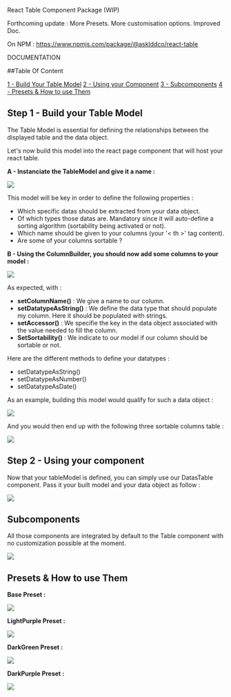 React Table Component Package (WIP)

Forthcoming update : More Presets. More customisation options. Improved Doc.

On NPM : https://www.npmjs.com/package/@asklddco/react-table

DOCUMENTATION

##Table Of Content

[1 - Build Your Table Model](#step-1---build-your-table-model)
[2 - Using your Component](#step-2---using-your-component)
[3 - Subcomponents](#subcomponents)
[4 - Presets & How to use Them](#presets-&-how-to-use-them)

## Step 1 - Build your Table Model

The Table Model is essential for defining the relationships between the displayed table and the data object.

Let's now build this model into the react page component that will host your react table.

**A - Instanciate the TableModel and give it a name :**

<img src="/public/1-createmodel-2.png"/>

This model will be key in order to define the following properties :

- Which specific datas should be extracted from your data object.
- Of which types those datas are. Mandatory since it will auto-define a sorting algorithm (sortability being activated or not).
- Which name should be given to your columns (your '< th >' tag content).
- Are some of your columns sortable ?

**B - Using the ColumnBuilder, you should now add some columns to your model :**

<img src="/public/2-addcolumns-4.png"/>

As expected, with :

- <b>setColumnName()</b> : We give a name to our column.
- <b>setDatatypeAsString()</b> : We define the data type that should populate my column. Here it should be populated with strings.
- <b>setAccessor()</b> : We specifie the key in the data object associated with the value needed to fill the column.
- <b>SetSortability()</b> : We indicate to our model if our column should be sortable or not.

Here are the different methods to define your datatypes :

- setDatatypeAsString()
- setDatatypeAsNumber()
- setDatatypeAsDate()

As an example, building this model would qualify for such a data object :

<img src="/public/3-userdatas-3.png"/>

And you would then end up with the following three sortable columns table :

<img src="/public/5-tableexample.png"/>

## Step 2 - Using your component

Now that your tableModel is defined, you can simply use our DatasTable component. Pass it your built model and your data object as follow :

<img src="/public/4-component-2.png"/>

## Subcomponents

All those components are integrated by default to the Table component with no customization possible at the moment.

<img src="/public/6-subcomponents.png">

## Presets & How to use Them

**Base Preset : <DatasTable tableModel={tableModel} tableDatas={tableDatas} preset={basePreset}/>**

<img src="/public/basepreset.jpg">

**LightPurple Preset : <DatasTable tableModel={tableModel} tableDatas={tableDatas} preset={lightPurplePreset}/>**

<img src="/public/lightpurplepreset.jpg">

**DarkGreen Preset : <DatasTable tableModel={tableModel} tableDatas={tableDatas} preset={darkGreenPreset}/>**

<img src="/public/darkgreenpreset.jpg">

**DarkPurple Preset : <DatasTable tableModel={tableModel} tableDatas={tableDatas} preset={darkPurplePreset}/>**

<img src="/public/darkpurplepreset.jpg">
